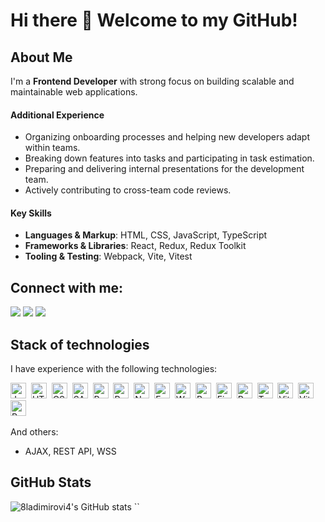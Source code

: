 # Hi there 👋 Welcome to my GitHub!

## About Me

I'm a **Frontend Developer** with strong focus on building scalable and maintainable web applications.

#### Additional Experience

- Organizing onboarding processes and helping new developers adapt within teams.
- Breaking down features into tasks and participating in task estimation.
- Preparing and delivering internal presentations for the development team.
- Actively contributing to cross-team code reviews.

#### Key Skills

- **Languages & Markup**: HTML, CSS, JavaScript, TypeScript
- **Frameworks & Libraries**: React, Redux, Redux Toolkit
- **Tooling & Testing**: Webpack, Vite, Vitest

## Connect with me:

[<img src="https://img.shields.io/badge/Telegram-%40nevelenevess-blue">](https://t.me/le_vladimir)
[<img src="https://img.shields.io/badge/Linkedin-%40neveleneves-blue">](https://www.linkedin.com/in/le-vladimir/)
[<img src="https://img.shields.io/badge/Email-max.nikonov.work@gmail.com-blue">](mailto:leonov.vladimir.job@gmail.com)

## Stack of technologies

I have experience with the following technologies:

<img src="https://img.shields.io/badge/JavaScript-282C34?logo=javascript&logoColor=F7DF1E" alt="JavaScript logo" title="JavaScript" height="25" />&nbsp;
<img src="https://img.shields.io/badge/HTML5-282C34?logo=html5&logoColor=E34F26" alt="HTML5 logo" title="HTML5" height="25" />&nbsp;
<img src="https://img.shields.io/badge/CSS3-282C34?logo=css3&logoColor=1572B6" alt="CSS3 logo" title="CSS3" height="25" />&nbsp;
<img src="https://img.shields.io/badge/SASS-282C34?logo=SASS&logoColor=c69" alt="SASS logo" title="SASS" height="25" />&nbsp;
<img src="https://img.shields.io/badge/React.js-282C34?logo=react&logoColor=61DAFB" alt="React.js logo" title="React.js" height="25" />&nbsp;
<img src="https://img.shields.io/badge/Redux-282C34?logo=redux&logoColor=764abc" alt="Redux logo" title="Redux" height="25" />&nbsp;
<img src="https://img.shields.io/badge/Node.js-282C34?logo=node.js&logoColor=339933" alt="Node.js logo" title="Node.js" height="25" />&nbsp;
<img src="https://img.shields.io/badge/Express.js-282C34?logo=express&logoColor=FFFFFF" alt="Express.js logo" title="Express.js" height="25" />&nbsp;
<img src="https://img.shields.io/badge/Webpack-282C34?logo=webpack&logoColor=8ED5FA" alt="Webpack logo" title="Webpack" height="25" />&nbsp;
<img src="https://img.shields.io/badge/Babel-282C34?logo=babel&logoColor=F7DF1E" alt="Babel logo" title="Babel" height="25" />&nbsp;
<img src="https://img.shields.io/badge/Figma-282C34?logo=figma&logoColor=61DAFB" alt="Figma logo" title="Figma" height="25" />&nbsp;
<img src="https://img.shields.io/badge/PostgreSQL-282C34?logo=postgresql&logoColor=336791" alt="PostgreSQL logo" title="PostgreSQL" height="25" />&nbsp;
<img src="https://img.shields.io/badge/TypeScript-282C34?logo=typescript&logoColor=3178C6" alt="TypeScript logo" title="TypeScript" height="25" />&nbsp;
<img src="https://img.shields.io/badge/Vite-282C34?logo=vite&logoColor=646CFF" alt="Vite logo" title="Vite" height="25" />&nbsp;
<img src="https://img.shields.io/badge/Vitest-282C34?logo=vitest&logoColor=6E9F18" alt="Vitest logo" title="Vitest" height="25" />&nbsp;
<img src="https://img.shields.io/badge/Redux_Toolkit-282C34?logo=redux&logoColor=764ABC" alt="Redux Toolkit logo" title="Redux Toolkit" height="25" />&nbsp;

And others:

- AJAX, REST API, WSS

## GitHub Stats

![8ladimirovi4's GitHub stats](https://github-readme-stats.vercel.app/api?username=8ladimirovi4&show_icons=true&title_color=00E0FF&text_color=FFFFFF&theme=tokyonight&bg_color=000000&icon_color=00E0FF)
``
